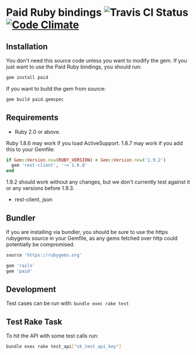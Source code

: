 # Paid Ruby bindings ![Travis CI Status](https://travis-ci.org/paidapi/paid-ruby.svg?branch=master) [![Code Climate](https://codeclimate.com/github/paidapi/paid-ruby/badges/gpa.svg)](https://codeclimate.com/github/paidapi/paid-ruby)


## Installation

You don't need this source code unless you want to modify the gem. If
you just want to use the Paid Ruby bindings, you should run:

```bash
gem install paid
```

If you want to build the gem from source:

```bash
gem build paid.gemspec
```


## Requirements

* Ruby 2.0 or above.

Ruby 1.8.6 may work if you load ActiveSupport. 1.8.7 may work if you add this to your Gemfile:

```ruby
if Gem::Version.new(RUBY_VERSION) < Gem::Version.new('1.9.2')
  gem 'rest-client', '~> 1.6.8'
end
```

1.9.2 should work without any changes, but we don't currently test against it or any versions before 1.9.3.

* rest-client, json


## Bundler

If you are installing via bundler, you should be sure to use the https
rubygems source in your Gemfile, as any gems fetched over http could potentially be compromised.

```ruby
source 'https://rubygems.org'

gem 'rails'
gem 'paid'
```


## Development

Test cases can be run with: `bundle exec rake test`


## Test Rake Task

To hit the API with some test calls run:

```bash
bundle exec rake test_api["sk_test_api_key"]
```

